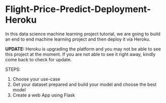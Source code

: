 # Flight-Price-Predict-Deployment-Heroku

In this data science machine learning project tutorial, we are going to build an end to end machine learning project and then deploy it via Heroku.

**UPDATE:** Heroku is upgrading the platform and you may not be able to see this project at the moment. If you are not able to see it right away, kindly come back to check for update.


STEPS:

1. Choose your use-case
2. Get your dataset prepared and build your model and choose the best model
3. Create a web App using Flask

